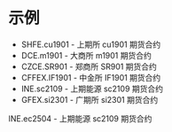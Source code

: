 # 示例
* SHFE.cu1901  -  上期所 cu1901 期货合约
* DCE.m1901    -  大商所 m1901 期货合约
* CZCE.SR901   -  郑商所 SR901 期货合约
* CFFEX.IF1901 -  中金所 IF1901 期货合约
* INE.sc2109   -  上期能源 sc2109 期货合约
* GFEX.si2301  -  广期所 si2301 期货合约


INE.ec2504   -  上期能源 sc2109 期货合约
